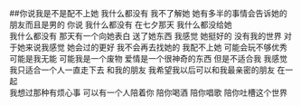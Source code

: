 ##你说我是不是配不上她
我什么都没有 
我不了解她 
她有多半的事情会告诉她的朋友而且是男的
你说
我什么都没有
在七夕那天
我什么都没给她  
我什么都没有
那天有一个向她表白
送了她东西
我感觉
她挺好的
没有我的世界
对于她来说我感觉
她会过的更好
我不会再去找她的
我配不上她
可能会玩不够优秀
可能是我无能
可能我是一个废物
爱情是一个很神奇的东西
但是不适合我
我感觉
我只适合一个人一直走下去
和我的朋友
我希望我以后可以和我最亲密的朋友
在一起  
我想过那种有烦心事
可以有一个人陪着你
陪你喝酒
陪你唱歌
陪你吐槽这个世界
